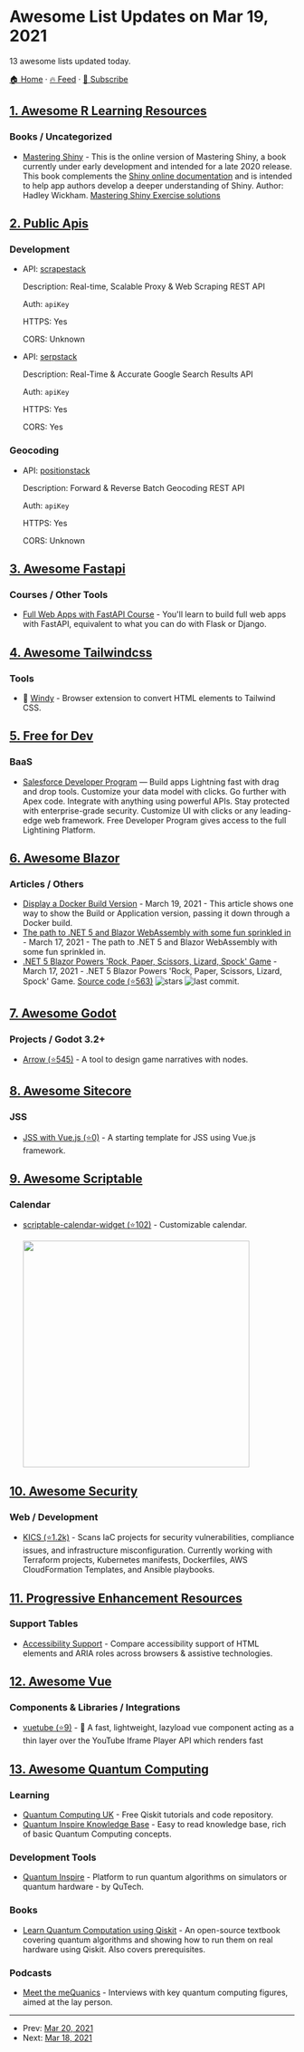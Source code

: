 # Awesome List Updates on Mar 19, 2021

13 awesome lists updated today.

[🏠 Home](/README.md) · [🔥 Feed](https://test.trackawesomelist.com/feed.xml) · [📮 Subscribe](https://trackawesomelist.us17.list-manage.com/subscribe?u=d2f0117aa829c83a63ec63c2f&id=36a103854c)



## [1. Awesome R Learning Resources](/content/iamericfletcher/awesome-r-learning-resources/README.md)

### Books / Uncategorized

*   [Mastering Shiny](https://mastering-shiny.org/) - This is the online version of Mastering Shiny, a book currently under early development and intended for a late 2020 release. This book complements the [Shiny online documentation](https://shiny.rstudio.com/) and is intended to help app authors develop a deeper understanding of Shiny. Author: Hadley Wickham. [Mastering Shiny Exercise solutions](https://mastering-shiny-solutions.org/index.html)

## [2. Public Apis](/content/public-apis/public-apis/README.md)

### Development

- API: [scrapestack](https://scrapestack.com/)

  Description: Real-time, Scalable Proxy & Web Scraping REST API

  Auth: `apiKey`

  HTTPS: Yes

  CORS: Unknown


- API: [serpstack](https://serpstack.com/)

  Description: Real-Time & Accurate Google Search Results API

  Auth: `apiKey`

  HTTPS: Yes

  CORS: Yes



### Geocoding

- API: [positionstack](https://positionstack.com/)

  Description: Forward & Reverse Batch Geocoding REST API

  Auth: `apiKey`

  HTTPS: Yes

  CORS: Unknown



## [3. Awesome Fastapi](/content/mjhea0/awesome-fastapi/README.md)

### Courses / Other Tools

*   [Full Web Apps with FastAPI Course](https://training.talkpython.fm/courses/full-html-web-applications-with-fastapi) - You'll learn to build full web apps with FastAPI, equivalent to what you can do with Flask or Django.

## [4. Awesome Tailwindcss](/content/aniftyco/awesome-tailwindcss/README.md)

### Tools

*   🔼 [Windy](https://usewindy.com) - Browser extension to convert HTML elements to Tailwind CSS.

## [5. Free for Dev](/content/ripienaar/free-for-dev/README.md)

### BaaS

*   [Salesforce Developer Program](https://developer.salesforce.com/signup) — Build apps Lightning fast with drag and drop tools. Customize your data model with clicks. Go further with Apex code. Integrate with anything using powerful APIs. Stay protected with enterprise-grade security. Customize UI with clicks or any leading-edge web framework. Free Developer Program gives access to the full Lightining Platform.

## [6. Awesome Blazor](/content/AdrienTorris/awesome-blazor/README.md)

### Articles / Others

*   [Display a Docker Build Version](https://codyanhorn.tech/blog/2021/03/19/Display-a-Docker-Build-Version.html) - March 19, 2021 - This article shows one way to show the Build or Application version, passing it down through a Docker build.
*   [The path to .NET 5 and Blazor WebAssembly with some fun sprinkled in](https://devblogs.microsoft.com/dotnet/the-path-to-net-5-and-blazor-webassembly-with-some-fun-sprinkled-in/) - March 17, 2021 - The path to .NET 5 and Blazor WebAssembly with some fun sprinkled in.
*   [.NET 5 Blazor Powers 'Rock, Paper, Scissors, Lizard, Spock' Game](https://visualstudiomagazine.com/articles/2021/03/17/blazor-rpsls.aspx) - March 17, 2021 - .NET 5 Blazor Powers 'Rock, Paper, Scissors, Lizard, Spock' Game. [Source code (⭐563)](https://github.com/microsoft/RockPaperScissorsLizardSpock) ![stars](https://img.shields.io/github/stars/microsoft/RockPaperScissorsLizardSpock?style=flat-square\&cacheSeconds=604800) ![last commit](https://img.shields.io/github/last-commit/microsoft/RockPaperScissorsLizardSpock?style=flat-square\&cacheSeconds=86400).

## [7. Awesome Godot](/content/godotengine/awesome-godot/README.md)

### Projects / Godot 3.2+

*   [Arrow (⭐545)](https://github.com/mhgolkar/Arrow) - A tool to design game narratives with nodes.

## [8. Awesome Sitecore](/content/MartinMiles/awesome-sitecore/README.md)

### JSS

*   [JSS with Vue.js (⭐0)](https://github.com/KayeeNL/sitecore-jss-getting-started-vuejs) - A starting template for JSS using Vue.js framework.

## [9. Awesome Scriptable](/content/dersvenhesse/awesome-scriptable/README.md)

### Calendar

*   [scriptable-calendar-widget (⭐102)](https://github.com/rudotriton/scriptable-calendar-widget) - Customizable calendar.

    <img src="https://raw.githubusercontent.com/rudotriton/scriptable-calendar-widget/main/assets/scriptable-calendar-widget.jpg" width="400"/>

## [10. Awesome Security](/content/sbilly/awesome-security/README.md)

### Web / Development

*   [KICS (⭐1.2k)](https://github.com/Checkmarx/kics) - Scans IaC projects for security vulnerabilities, compliance issues, and infrastructure misconfiguration. Currently working with Terraform projects, Kubernetes manifests, Dockerfiles, AWS CloudFormation Templates, and Ansible playbooks.

## [11. Progressive Enhancement Resources](/content/jbmoelker/progressive-enhancement-resources/README.md)

### Support Tables

*   [Accessibility Support](https://a11ysupport.io/) - Compare accessibility support of HTML elements and ARIA roles across browsers & assistive technologies.

## [12. Awesome Vue](/content/vuejs/awesome-vue/README.md)

### Components & Libraries / Integrations

*   [vuetube (⭐9)](https://github.com/webistomin/vuetube) - 🚀 A fast, lightweight, lazyload vue component acting as a thin layer over the YouTube Iframe Player API which renders fast

## [13. Awesome Quantum Computing](/content/desireevl/awesome-quantum-computing/README.md)

### Learning

*   [Quantum Computing UK](https://quantumcomputinguk.org/) - Free Qiskit tutorials and code repository.
*   [Quantum Inspire Knowledge Base](https://www.quantum-inspire.com/kbase/introduction-to-quantum-computing) - Easy to read knowledge base, rich of basic Quantum Computing concepts.

### Development Tools

*   [Quantum Inspire](https://www.quantum-inspire.com/) - Platform to run quantum algorithms on simulators or quantum hardware - by QuTech.

### Books

*   [Learn Quantum Computation using Qiskit](http://community.qiskit.org/textbook) - An open-source textbook covering quantum algorithms and showing how to run them on real hardware using Qiskit. Also covers prerequisites.

### Podcasts

*   [Meet the meQuanics](https://soundcloud.com/mequanics) - Interviews with key quantum computing figures, aimed at the lay person.

---

- Prev: [Mar 20, 2021](/content/2021/03/20/README.md)
- Next: [Mar 18, 2021](/content/2021/03/18/README.md)